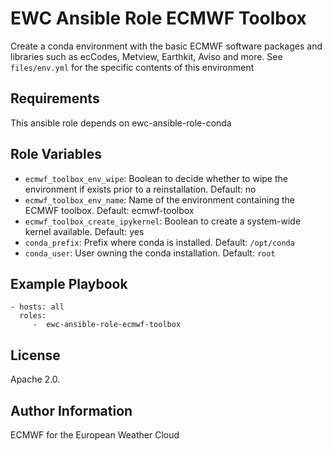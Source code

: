 EWC Ansible Role ECMWF Toolbox
==============================

Create a conda environment with the basic ECMWF software packages and libraries such as ecCodes, Metview, Earthkit, Aviso and more. See `files/env.yml` for the specific contents of this environment

Requirements
------------
This ansible role depends on ewc-ansible-role-conda

Role Variables
--------------
 - `ecmwf_toolbox_env_wipe`: Boolean to decide whether to wipe the environment if exists prior to a reinstallation. Default: no
 - `ecmwf_toolbox_env_name`: Name of the environment containing the ECMWF toolbox. Default: ecmwf-toolbox
 - `ecmwf_toolbox_create_ipykernel`: Boolean to create a system-wide kernel available. Default: yes
 - `conda_prefix`: Prefix where conda is installed. Default: `/opt/conda`
 - `conda_user`: User owning the conda installation. Default: `root`

Example Playbook
----------------

    - hosts: all
      roles:
         -  ewc-ansible-role-ecmwf-toolbox

License
-------

Apache 2.0.

Author Information
------------------

ECMWF for the European Weather Cloud
